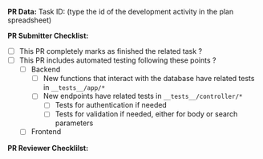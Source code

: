 **PR Data:**
Task ID: (type the id of the development activity in the plan spreadsheet)

**PR Submitter Checklist:**

- [ ] This PR completely marks as finished the related task ?
- [ ] This PR includes automated testing following these points ?
  - [ ] Backend
    - [ ] New functions that interact with the database have related tests in `__tests__/app/*`
    - [ ] New endpoints have related tests in `__tests__/controller/*`
      - [ ] Tests for authentication if needed
      - [ ] Tests for validation if needed, either for body or search parameters
  - [ ] Frontend

**PR Reviewer Checklilst:**